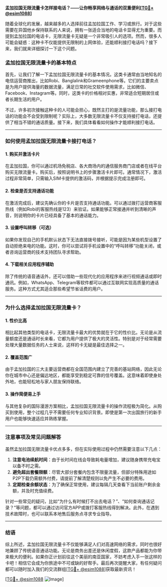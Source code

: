 **孟加拉国无限流量卡怎样接电话？——让你畅享网络与通话的双重便利[[TG💪+ @esim1088](https://t.me/s/esim1088)]**

随着全球化的发展，越来越多的人选择前往孟加拉国工作、学习或旅行。对于这些需要在异国他乡保持联系的人来说，拥有一张适合当地的电话卡显得尤为重要。而提到孟加拉国的电话卡，无限流量卡无疑是一个非常吸引人的选项。然而，很多人可能会疑惑：这种卡不仅能提供无限制的上网体验，还能顺利接打电话吗？接下来，我们就来详细探讨一下这个问题。

### 孟加拉国无限流量卡的基本特点

首先，让我们了解一下孟加拉国无限流量卡的基本情况。这类卡通常由当地知名的电信运营商推出，比如Robi、Banglalink和Grameenphone等。它们的主要卖点是为用户提供海量的数据流量，满足日常的社交软件使用需求，比如微信、Facebook、Instagram等。同时，这类卡的价格相对实惠，非常适合短期居住或者长期生活的用户。

不过，许多初次接触这种卡的人可能会担心，既然主打的是流量功能，那么接打电话的功能会不会受到限制呢？实际上，大多数无限流量卡不仅支持接打电话，还提供了相当不错的通话质量。接下来，我们具体看看如何操作才能顺利接打电话。

---

### 如何使用孟加拉国无限流量卡接打电话？

#### 1. **购买并激活卡片**
在孟加拉国，你可以通过机场免税店、各大商场内的通信服务商门店或者在线平台购买无限流量卡。购买后，按照说明书上的步骤激活卡片即可。通常情况下，激活过程非常简单，只需输入SIM卡提供的激活码，并根据提示完成注册即可。

#### 2. **检查是否支持通话功能**
在激活完成后，建议先确认你的卡片是否支持通话功能。可以通过拨打运营商客服热线（例如Robi的客服热线是123）来验证。如果能够正常接通并听到清晰的声音，则说明你的卡片已经具备了基本的通话能力。

#### 3. **设置呼叫转移（可选）**
如果你发现自己的手机默认状态下无法直接拨号接听，可能是因为某些机型设置了自动拒绝来电的功能。这时，你可以尝试将手机设置中的“呼叫转移”功能关闭，或者咨询运营商的技术支持团队寻求帮助。

#### 4. **下载相关应用程序辅助**
除了传统的语音通话外，还可以借助一些现代化的应用程序来进行视频通话或即时通讯。例如，WhatsApp、Telegram等软件都可以通过互联网实现高质量的通话服务。这种方式尤其适合那些希望节省话费的用户。

---

### 为什么选择孟加拉国无限流量卡？

#### 1. **性价比高**
相比起其他类型的电话卡，无限流量卡最大的优势就在于它的性价比。无论是从流量额度还是通话时长来看，它都为用户提供了极大的灵活性。特别是对于经常需要处理大量数据任务的人士来说，这样的卡无疑是最佳选择之一。

#### 2. **覆盖范围广**
由于孟加拉国的三大主要运营商都在全国范围内建立了完善的基站网络，因此无论你在城市中心还是偏远地区，都能享受到稳定可靠的信号覆盖。这意味着即使身处外地，也能轻松地与家人朋友保持联络。

#### 3. **操作简便易上手**
与其他复杂的国际漫游方案相比，孟加拉国无限流量卡的操作流程极为简化。从购买到使用，整个过程几乎不需要任何专业知识背景。即使是第一次出国旅行的新手用户也能够快速适应并熟练掌握。

---

### 注意事项及常见问题解答

虽然孟加拉国无限流量卡优点多多，但在实际使用过程中仍然需要注意以下几点：

1. **注意电池续航时间**：由于长时间在线会导致耗电量增加，建议随身携带充电宝以备不时之需。
2. **避免超出套餐限额**：尽管大部分套餐内包含不限量流量，但部分特殊用途如P2P下载仍需额外付费，请提前了解清楚规则以免产生不必要的费用。
3. **定期检查余额状态**：为了确保正常使用，建议每隔几天查看下当前账户剩余金额，并及时充值续费。

针对一些常见的疑问，比如“为什么有时候打不出去电话？”、“如何查询通话记录？”等问题，都可以通过访问官方APP或拨打客服热线得到解决。此外，在遇到技术故障时，也可以联系本地售后服务点寻求专业指导。

---

### 结语

综上所述，孟加拉国无限流量卡不仅能够满足人们对高速网络的需求，同时也很好地兼顾了传统语音通话功能。无论是商务出差还是休闲度假，这款产品都能为你带来极大的便利。如果你正计划前往这个美丽的南亚国家，不妨考虑入手一张这样的卡吧！相信它会成为你旅途中不可或缺的好帮手。最后再次提醒大家，有任何疑问都可以随时加入我们的交流群组[[TG💪+ @esim1088](https://t.me/s/esim1088)]获取最新资讯！

[[TG💪+ @esim1088](https://t.me/s/esim1088) ![Image](https://i.postimg.cc/4NQfJmqS/Snipaste-2025-05-13-00-14-12.png)]